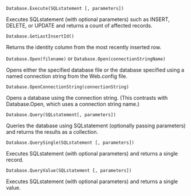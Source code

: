 `Database.Execute(SQLstatement [, parameters])`

Executes SQLstatement (with optional parameters) such as INSERT, DELETE, or UPDATE and returns a count of affected records.

`Database.GetLastInsertId()`

Returns the identity column from the most recently inserted row.
  
`Database.Open(filename)` or `Database.Open(connectionStringName)`

Opens either the specified database file or the database specified using a named connection string from the Web.config file.

`Database.OpenConnectionString(connectionString)`

Opens a database using the connection string. (This contrasts with Database.Open, which uses a connection string name.)

`Database.Query(SQLstatement[, parameters])`

Queries the database using SQLstatement (optionally passing parameters) and returns the results as a collection.

`Database.QuerySingle(SQLstatement [, parameters])`

Executes SQLstatement (with optional parameters) and returns a single record.

`Database.QueryValue(SQLstatement [, parameters])`

Executes SQLstatement (with optional parameters) and returns a single value.
